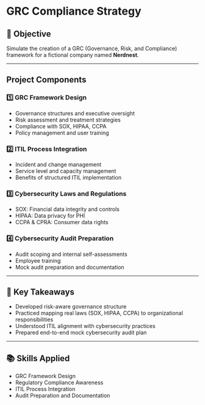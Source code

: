 # GRC Compliance Strategy

## 🎯 Objective
Simulate the creation of a GRC (Governance, Risk, and Compliance) framework for a fictional company named **Nerdnest**.

---

## Project Components

### 1️⃣ GRC Framework Design
- Governance structures and executive oversight
- Risk assessment and treatment strategies
- Compliance with SOX, HIPAA, CCPA
- Policy management and user training

### 2️⃣ ITIL Process Integration
- Incident and change management
- Service level and capacity management
- Benefits of structured ITIL implementation

### 3️⃣ Cybersecurity Laws and Regulations
- SOX: Financial data integrity and controls
- HIPAA: Data privacy for PHI
- CCPA & CPRA: Consumer data rights

### 4️⃣ Cybersecurity Audit Preparation
- Audit scoping and internal self-assessments
- Employee training
- Mock audit preparation and documentation

---

## 🧠 Key Takeaways

- Developed risk-aware governance structure
- Practiced mapping real laws (SOX, HIPAA, CCPA) to organizational responsibilities
- Understood ITIL alignment with cybersecurity practices
- Prepared end-to-end mock cybersecurity audit plan

---

## 📚 Skills Applied

- GRC Framework Design  
- Regulatory Compliance Awareness  
- ITIL Process Integration  
- Audit Preparation and Documentation  
